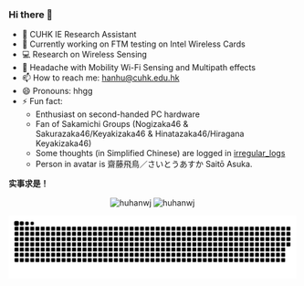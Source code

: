 ### Hi there 👋

<!--
**huhanwj/huhanwj** is a ✨ _special_ ✨ repository because its `README.md` (this file) appears on your GitHub profile.

-->

- 🔭 CUHK IE Research Assistant
- 🌱 Currently working on FTM testing on Intel Wireless Cards
- 💻 Research on Wireless Sensing
- 🤔 Headache with Mobility Wi-Fi Sensing and Multipath effects
- 📫 How to reach me: hanhu@cuhk.edu.hk
- 😄 Pronouns: hhgg
- ⚡ Fun fact: 
    * Enthusiast on second-handed PC hardware
    * Fan of Sakamichi Groups (Nogizaka46 & Sakurazaka46/Keyakizaka46 & Hinatazaka46/Hiragana Keyakizaka46)
    * Some thoughts (in Simplified Chinese) are logged in [irregular_logs](https://github.com/han-storage/irregular-logs)
    * Person in avatar is 齋藤飛鳥／さいとうあすか Saitō Asuka.
    
**实事求是！**
<!---
<a href="#">
    <img align="left" src="https://github-readme-stats.vercel.app/api?username=huhanwj&show_icons=true&count_private=true&theme=buefy">
</a>

<a href="#">
    <img align="left" src="https://github-readme-stats.vercel.app/api/top-langs/?username=huhanwj&exclude_repo=huhanwj.github.io&langs_count=8&layout=compact&count_private=true">
</a>
-->
<p align="center"><img height="180em" src="https://github-readme-stats.vercel.app/api?username=huhanwj&show_icons=true&count_private=true&theme=buefy" alt="huhanwj" align = "center"/>
<img height="180em" src="https://github-readme-stats.vercel.app/api/top-langs/?username=huhanwj&exclude_repo=huhanwj.github.io&langs_count=8&layout=compact&count_private=true&theme=buefy" alt="huhanwj" align = "center"/></p>

<div align="left"><img src="https://raw.githubusercontent.com/huhanwj/huhanwj/output/github-contribution-grid-snake.svg">
